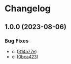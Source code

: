 # Changelog

## 1.0.0 (2023-08-06)


### Bug Fixes

* ci ([314a77e](https://github.com/james-curtis/github-action-playground/commit/314a77e12fcd1d6b5519f076d511c8edc2749da7))
* ci ([0bca423](https://github.com/james-curtis/github-action-playground/commit/0bca423563c6530a04e0efc1855bfb7331ec8125))
